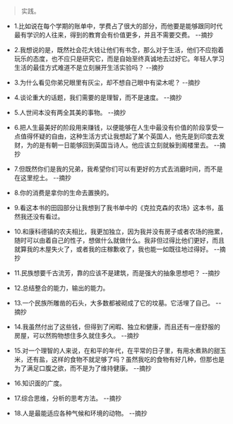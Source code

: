 >实践。

- 1.比如说在每个学期的账单中，学费占了很大的部分，而他要是能够跟同时代最有学识的人往来，得到的教育会有价值更多，并且不需要交费。 --摘抄

- 2.我想说的是，既然社会花大钱让他们有书念，那么对于生活，他们不应抱着玩乐的态度，也不应只是研究它，而是自始至终真诚地去过好它。年轻人学习生活的最佳方式难道不是立刻展开生活实验吗？ --摘抄

- 3.为什么看见你弟兄眼里有灰尘，却不想自己眼中有梁木呢？ --摘抄

- 4.谈论重大的话题，我们需要的是理智，而不是速度。 --摘抄

- 5.人世间本没有两全其美的事物。 --摘抄

- 6.把人生最美好的阶段用来赚钱，以便能够在人生中最没有价值的阶段享受一点值得怀疑的自由，这种生活方式让我想起了某个英国人，他先是到印度去发财，为的是有朝一日能够回到英国当诗人。他应该立刻就躲到阁楼里去。 --摘抄

- 7.但既然你们是我的兄弟，我希望你们可以有更好的方式去消磨时间，而不是在这里挖土。 --摘抄

- 8.你的消费是拿你的生命去置换的。

- 9.看这本书的田园部分让我想到了我书单中的《克拉克森的农场》这本书，虽然我还没有看过。

- 10.和康科德镇的农夫相比，我更加独立，因为我并没有房子或者农场的拖累，随时可以由着自己的性子，想做什么就做什么。我非但过得比他们更好，而且就算我的木屋失火了，或者我的庄稼歉收了，我也能一如既往地过得好。 --摘抄

- 11.民族想要千古流芳，靠的应该不是建筑，而是强大的抽象思想吧？ --摘抄

- 12.总结整合的能力，输出的能力。

- 13.一个民族所雕凿的石头，大多数都被砌成了它的坟墓。它活埋了自己。 --摘抄

- 14.我虽然付出了这些钱，但得到了闲暇、独立和健康，而且还有一座舒服的房屋，可以然购物想住多久就住多久。 --摘抄

- 15.对一个理智的人来说，在和平的年代，在平常的日子里，有用水煮熟的甜玉米，还有盐，这样的食物不就足够了吗？虽然我吃的食物有好几种，但那也是为了满足口腹之欲，而不是为了维持健康。 --摘抄

- 16.知识面的广度。

- 17.综合思维，分析的思考方法。 --摘抄

- 18.人是最能适应各种气候和环境的动物。 --摘抄
